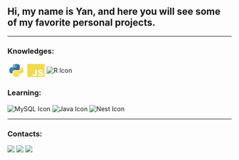 ## Hi, my name is Yan, and here you will see some of my favorite personal projects.

---

### Knowledges:
<div style="display: inline_block">
  <img align="center" alt="Python Icon" height="35" width="40" src="https://raw.githubusercontent.com/devicons/devicon/master/icons/python/python-original.svg">
  <img align="center" alt="Js Icon" height="30" width="40" src="https://raw.githubusercontent.com/devicons/devicon/master/icons/javascript/javascript-plain.svg">
  <!---<img align="center" alt="HTML Icon" height="30" width="40" src="https://raw.githubusercontent.com/devicons/devicon/master/icons/html5/html5-original.svg">
  <img align="center" alt="CSS Icon" height="30" width="40" src="https://raw.githubusercontent.com/devicons/devicon/master/icons/css3/css3-original.svg">--->
  <img align="center" alt="R Icon" height="35" width="45" src="https://cdn.jsdelivr.net/gh/devicons/devicon@latest/icons/r/r-original.svg">
  <!---<img align="center" alt="MySQL Icon" height="80" width="62" src="https://cdn.jsdelivr.net/gh/devicons/devicon/icons/mysql/mysql-original-wordmark.svg">
  <img align="center" alt="Java Icon" height="30" width="40" src="https://devicon-website.vercel.app/api/java/original.svg">--->         
</div>

### Learning:
<div style="display: inline_block">
  <!---<img align="center" alt="HTML Icon" height="30" width="40" src="https://raw.githubusercontent.com/devicons/devicon/master/icons/html5/html5-original.svg">
  <img align="center" alt="CSS Icon" height="30" width="40" src="https://raw.githubusercontent.com/devicons/devicon/master/icons/css3/css3-original.svg">--->
  <img align="center" alt="MySQL Icon" height="75" width="55" src="https://cdn.jsdelivr.net/gh/devicons/devicon/icons/mysql/mysql-original-wordmark.svg">         
  <img align="center" alt="Java Icon" height="35" width="60" src="https://devicon-website.vercel.app/api/java/original.svg">
  <img align="center" alt="Nest Icon" height="30" width="45" src="https://devicon-website.vercel.app/api/nestjs/plain.svg">
</div>

---
 
### Contacts:
<div> 
  <a href = "mailto:yanmano@gmail.com"><img src="https://img.shields.io/badge/Gmail-D14836?style=for-the-badge&logo=gmail&logoColor=white" target="_blank"></a> 
  <a href="https://whatsa.me/5548999940856" target="_blank"><img src="https://img.shields.io/badge/WhatsApp-25D366?style=for-the-badge&logo=whatsapp&logoColor=white" target="_blank"></a>
  <a href = "https://www.linkedin.com/in/yan-manica-oehling-260b452ab/"><img src="https://img.shields.io/badge/LinkedIn-0077B5?style=for-the-badge&logo=linkedin&logoColor=white" target="_blank"></a> 
</div>
